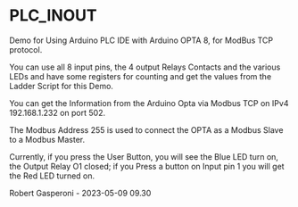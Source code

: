 # PLC_INOUT
Demo for Using Arduino PLC IDE with Arduino OPTA 8, for ModBus TCP protocol.

You can use all 8 input pins, the 4 output Relays Contacts and the various LEDs and have some registers
for counting and get the values from the Ladder Script for this Demo.

You can get the Information from the Arduino Opta via Modbus TCP on IPv4 192.168.1.232 on port 502.

The Modbus Address 255 is used to connect the OPTA as a Modbus Slave to a Modbus Master.

Currently, if you press the User Button, you will see the Blue LED turn on, the Output Relay O1 closed;
if you Press a button on Input pin 1 you will get the Red LED turned on.

Robert Gasperoni - 2023-05-09 09.30 
